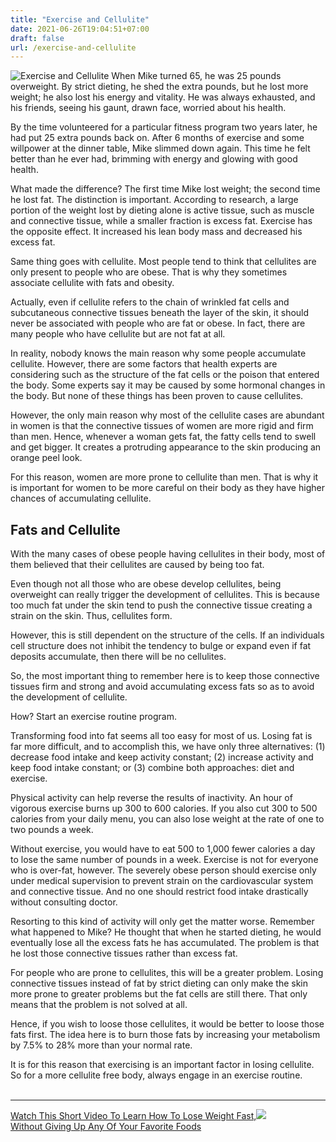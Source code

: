 ```yaml
---
title: "Exercise and Cellulite"
date: 2021-06-26T19:04:51+07:00
draft: false
url: /exercise-and-cellulite
---
```


<img src="/img/exercise.webp" alt="Exercise and Cellulite" />
When Mike turned 65, he was 25 pounds overweight. By strict dieting, he shed the extra pounds, but he lost more weight; he also lost his energy and vitality. He was always exhausted, and his friends, seeing his gaunt, drawn face, worried about his health.

By the time volunteered for a particular fitness program two years later, he had put 25 extra pounds back on. After 6 months of exercise and some willpower at the dinner table, Mike slimmed down again. This time he felt better than he ever had, brimming with energy and glowing with good health.

What made the difference? The first time Mike lost weight; the second time he lost fat. The distinction is important. According to research, a large portion of the weight lost by dieting alone is active tissue, such as muscle and connective tissue, while a smaller fraction is excess fat. Exercise has the opposite effect. It increased his lean body mass and decreased his excess fat.

Same thing goes with cellulite. Most people tend to think that cellulites are only present to people who are obese. That is why they sometimes associate cellulite with fats and obesity.

Actually, even if cellulite refers to the chain of wrinkled fat cells and subcutaneous connective tissues beneath the layer of the skin, it should never be associated with people who are fat or obese. In fact, there are many people who have cellulite but are not fat at all.

In reality, nobody knows the main reason why some people accumulate cellulite. However, there are some factors that health experts are considering such as the structure of the fat cells or the poison that entered the body. Some experts say it may be caused by some hormonal changes in the body. But none of these things has been proven to cause cellulites.

However, the only main reason why most of the cellulite cases are abundant in women is that the connective tissues of women are more rigid and firm than men. Hence, whenever a woman gets fat, the fatty cells tend to swell and get bigger. It creates a protruding appearance to the skin producing an orange peel look.

For this reason, women are more prone to cellulite than men. That is why it is important for women to be more careful on their body as they have higher chances of accumulating cellulite.

<h2>Fats and Cellulite</h2>

With the many cases of obese people having cellulites in their body, most of them believed that their cellulites are caused by being too fat.

Even though not all those who are obese develop cellulites, being overweight can really trigger the development of cellulites. This is because too much fat under the skin tend to push the connective tissue creating a strain on the skin. Thus, cellulites form. 

However, this is still dependent on the structure of the cells. If an individuals cell structure does not inhibit the tendency to bulge or expand even if fat deposits accumulate, then there will be no cellulites.

So, the most important thing to remember here is to keep those connective tissues firm and strong and avoid accumulating excess fats so as to avoid the development of cellulite.

How? Start an exercise routine program.

Transforming food into fat seems all too easy for most of us. Losing fat is far more difficult, and to accomplish this, we have only three alternatives: (1) decrease food intake and keep activity constant; (2) increase activity and keep food intake constant; or (3) combine both approaches: diet and exercise.

Physical activity can help reverse the results of inactivity. An hour of vigorous exercise burns up 300 to 600 calories. If you also cut 300 to 500 calories from your daily menu, you can also lose weight at the rate of one to two pounds a week.

Without exercise, you would have to eat 500 to 1,000 fewer calories a day to lose the same number of pounds in a week. Exercise is not for everyone who is over-fat, however. The severely obese person should exercise only under medical supervision to prevent strain on the cardiovascular system and connective tissue. And no one should restrict food intake drastically without consulting doctor.

Resorting to this kind of activity will only get the matter worse. Remember what happened to Mike? He thought that when he started dieting, he would eventually lose all the excess fats he has accumulated. The problem is that he lost those connective tissues rather than excess fat. 

For people who are prone to cellulites, this will be a greater problem. Losing connective tissues instead of fat by strict dieting can only make the skin more prone to greater problems but the fat cells are still there. That only means that the problem is not solved at all.

Hence, if you wish to loose those cellulites, it would be better to loose those fats first. The idea here is to burn those fats by increasing your metabolism by 7.5% to 28% more than your normal rate.

It is for this reason that exercising is an important factor in losing cellulite. So for a more cellulite free body, always engage in an exercise routine. 
<br /><br />
<hr />
<p class="text-center"><a href="https://bd2889s6-378hz8xmkuf1nvgtv.hop.clickbank.net/">Watch This Short Video To Learn How To Lose Weight Fast,<img src="/img/lose-weight.webp"><br />
Without Giving Up Any Of Your Favorite Foods</a></p>
